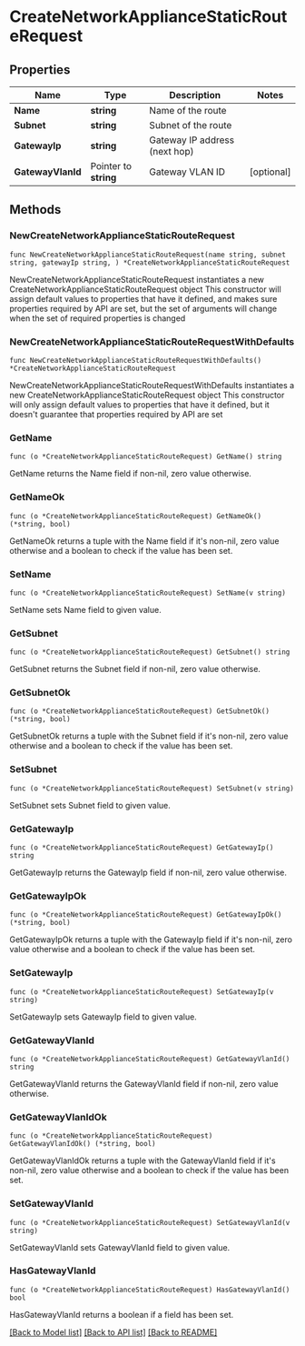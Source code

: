 # CreateNetworkApplianceStaticRouteRequest

## Properties

Name | Type | Description | Notes
------------ | ------------- | ------------- | -------------
**Name** | **string** | Name of the route | 
**Subnet** | **string** | Subnet of the route | 
**GatewayIp** | **string** | Gateway IP address (next hop) | 
**GatewayVlanId** | Pointer to **string** | Gateway VLAN ID | [optional] 

## Methods

### NewCreateNetworkApplianceStaticRouteRequest

`func NewCreateNetworkApplianceStaticRouteRequest(name string, subnet string, gatewayIp string, ) *CreateNetworkApplianceStaticRouteRequest`

NewCreateNetworkApplianceStaticRouteRequest instantiates a new CreateNetworkApplianceStaticRouteRequest object
This constructor will assign default values to properties that have it defined,
and makes sure properties required by API are set, but the set of arguments
will change when the set of required properties is changed

### NewCreateNetworkApplianceStaticRouteRequestWithDefaults

`func NewCreateNetworkApplianceStaticRouteRequestWithDefaults() *CreateNetworkApplianceStaticRouteRequest`

NewCreateNetworkApplianceStaticRouteRequestWithDefaults instantiates a new CreateNetworkApplianceStaticRouteRequest object
This constructor will only assign default values to properties that have it defined,
but it doesn't guarantee that properties required by API are set

### GetName

`func (o *CreateNetworkApplianceStaticRouteRequest) GetName() string`

GetName returns the Name field if non-nil, zero value otherwise.

### GetNameOk

`func (o *CreateNetworkApplianceStaticRouteRequest) GetNameOk() (*string, bool)`

GetNameOk returns a tuple with the Name field if it's non-nil, zero value otherwise
and a boolean to check if the value has been set.

### SetName

`func (o *CreateNetworkApplianceStaticRouteRequest) SetName(v string)`

SetName sets Name field to given value.


### GetSubnet

`func (o *CreateNetworkApplianceStaticRouteRequest) GetSubnet() string`

GetSubnet returns the Subnet field if non-nil, zero value otherwise.

### GetSubnetOk

`func (o *CreateNetworkApplianceStaticRouteRequest) GetSubnetOk() (*string, bool)`

GetSubnetOk returns a tuple with the Subnet field if it's non-nil, zero value otherwise
and a boolean to check if the value has been set.

### SetSubnet

`func (o *CreateNetworkApplianceStaticRouteRequest) SetSubnet(v string)`

SetSubnet sets Subnet field to given value.


### GetGatewayIp

`func (o *CreateNetworkApplianceStaticRouteRequest) GetGatewayIp() string`

GetGatewayIp returns the GatewayIp field if non-nil, zero value otherwise.

### GetGatewayIpOk

`func (o *CreateNetworkApplianceStaticRouteRequest) GetGatewayIpOk() (*string, bool)`

GetGatewayIpOk returns a tuple with the GatewayIp field if it's non-nil, zero value otherwise
and a boolean to check if the value has been set.

### SetGatewayIp

`func (o *CreateNetworkApplianceStaticRouteRequest) SetGatewayIp(v string)`

SetGatewayIp sets GatewayIp field to given value.


### GetGatewayVlanId

`func (o *CreateNetworkApplianceStaticRouteRequest) GetGatewayVlanId() string`

GetGatewayVlanId returns the GatewayVlanId field if non-nil, zero value otherwise.

### GetGatewayVlanIdOk

`func (o *CreateNetworkApplianceStaticRouteRequest) GetGatewayVlanIdOk() (*string, bool)`

GetGatewayVlanIdOk returns a tuple with the GatewayVlanId field if it's non-nil, zero value otherwise
and a boolean to check if the value has been set.

### SetGatewayVlanId

`func (o *CreateNetworkApplianceStaticRouteRequest) SetGatewayVlanId(v string)`

SetGatewayVlanId sets GatewayVlanId field to given value.

### HasGatewayVlanId

`func (o *CreateNetworkApplianceStaticRouteRequest) HasGatewayVlanId() bool`

HasGatewayVlanId returns a boolean if a field has been set.


[[Back to Model list]](../README.md#documentation-for-models) [[Back to API list]](../README.md#documentation-for-api-endpoints) [[Back to README]](../README.md)


